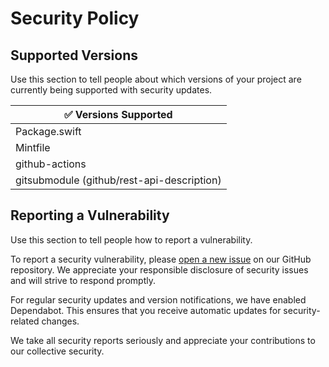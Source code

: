 # Security Policy

## Supported Versions

Use this section to tell people about which versions of your project are
currently being supported with security updates.

| :white_check_mark: Versions Supported |
| ------------------------------------- |
| Package.swift                         |
| Mintfile                              |
| github-actions                        |
| gitsubmodule (github/rest-api-description) |

## Reporting a Vulnerability

Use this section to tell people how to report a vulnerability.

To report a security vulnerability, please [open a new issue](https://github.com/Wei18/github-rest-api-swift-openapi/issues) on our GitHub repository. We appreciate your responsible disclosure of security issues and will strive to respond promptly.

For regular security updates and version notifications, we have enabled Dependabot. This ensures that you receive automatic updates for security-related changes.

We take all security reports seriously and appreciate your contributions to our collective security.

